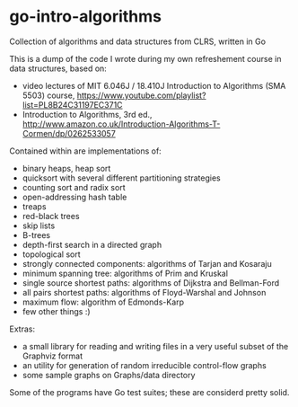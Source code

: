 # go-intro-algorithms
Collection of algorithms and data structures from CLRS, written in Go

This is a dump of the code I wrote during my own refreshement course in data structures,
based on:
 - video lectures of MIT 6.046J / 18.410J Introduction to Algorithms (SMA 5503) course, https://www.youtube.com/playlist?list=PL8B24C31197EC371C
 - Introduction to Algorithms, 3rd ed., http://www.amazon.co.uk/Introduction-Algorithms-T-Cormen/dp/0262533057

Contained within are implementations of:

  - binary heaps, heap sort
  - quicksort with several different partitioning strategies
  - counting sort and radix sort
  - open-addressing hash table
  - treaps
  - red-black trees
  - skip lists
  - B-trees
  - depth-first search in a directed graph
  - topological sort
  - strongly connected components: algorithms of Tarjan and Kosaraju
  - minimum spanning tree: algorithms of Prim and Kruskal
  - single source shortest paths: algorithms of Dijkstra and Bellman-Ford
  - all pairs shortest paths: algorithms of Floyd-Warshal and Johnson
  - maximum flow: algorithm of Edmonds-Karp
  - few other things :)
   
Extras:
  - a small library for reading and writing files in a very useful subset of the Graphviz format
  - an utility for generation of random irreducible control-flow graphs
  - some sample graphs on Graphs/data directory
  
Some of the programs have Go test suites; these are considerd pretty solid.

